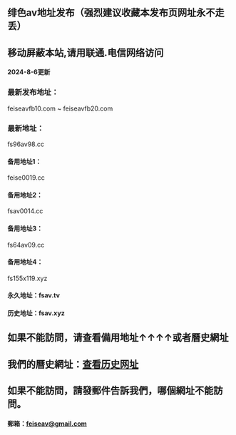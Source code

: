 ## 绯色av地址发布（强烈建议收藏本发布页网址永不走丢）
## 移动屏蔽本站,请用联通.电信网络访问
#### 2024-8-6更新
### 最新发布地址：
feiseavfb10.com ~ feiseavfb20.com
### 最新地址：
fs96av98.cc
#### 备用地址1：
feise0019.cc
#### 备用地址2：
fsav0014.cc
#### 备用地址3：
fs64av09.cc
#### 备用地址4：
fs155x119.xyz

#### 永久地址：fsav.tv
#### 历史地址：fsav.xyz
## 如果不能訪問，请查看備用地址↑↑↑↑或者曆史網址
## 我們的曆史網址：[查看历史网址](https://github.com/feiseav/feiseav.site/wiki/%E7%BB%AF%E8%89%B2av%E5%8E%86%E5%8F%B2%E7%BD%91%E5%9D%80)
## 如果不能訪問，請發郵件告訴我們，哪個網址不能訪問。
#### 郵箱：feiseav@gmail.com
